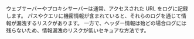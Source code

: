 ウェブサーバーやプロキシサーバーは通常、アクセスされた URL をログに記録します。
パスやクエリに機密情報が含まれていると、それらのログを通じて情報が漏洩するリスクがあります。
一方で、ヘッダー情報は殆どの場合ログには残らないため、情報漏洩のリスクが低いセキュアな方法です。